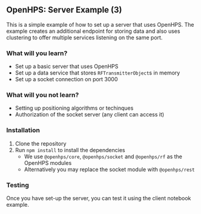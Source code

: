 ## OpenHPS: Server Example (3)
This is a simple example of how to set up a server that uses OpenHPS. The example creates an additional endpoint for storing data and also
uses clustering to offer multiple services listening on the same port.

### What will you learn?
- Set up a basic server that uses OpenHPS
- Set up a data service that stores `RFTransmitterObject`s in memory
- Set up a socket connection on port 3000

### What will you not learn?
- Setting up positioning algorithms or techinques
- Authorization of the socket server (any client can access it)

### Installation
1. Clone the repository
2. Run `npm install` to install the dependencies
    - We use `@openhps/core`, `@openhps/socket` and `@openhps/rf` as the OpenHPS modules
    - Alternatively you may replace the socket module with `@openhps/rest`

### Testing
Once you have set-up the server, you can test it using the client notebook example.